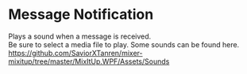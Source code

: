 # Message Notification
Plays a sound when a message is received.  
Be sure to select a media file to play. Some sounds can be found here.  
https://github.com/SaviorXTanren/mixer-mixitup/tree/master/MixItUp.WPF/Assets/Sounds  
